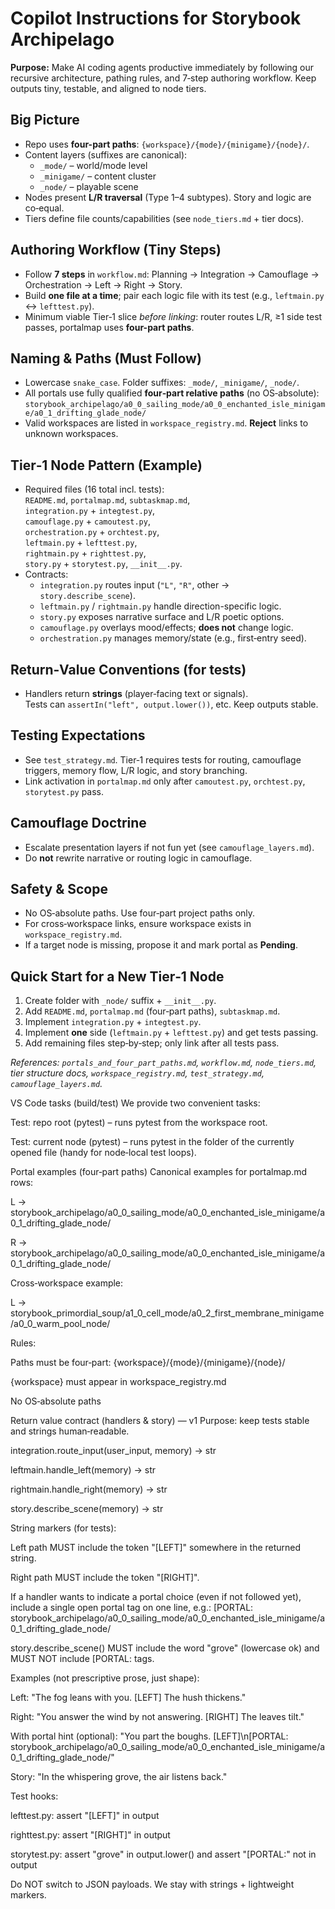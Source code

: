 # Copilot Instructions for Storybook Archipelago

**Purpose:** Make AI coding agents productive immediately by following our recursive architecture, pathing rules, and 7‑step authoring workflow. Keep outputs tiny, testable, and aligned to node tiers.

## Big Picture
- Repo uses **four-part paths**: `{workspace}/{mode}/{minigame}/{node}/`.
- Content layers (suffixes are canonical):
  - `_mode/` – world/mode level
  - `_minigame/` – content cluster
  - `_node/` – playable scene
- Nodes present **L/R traversal** (Type 1–4 subtypes). Story and logic are co‑equal.
- Tiers define file counts/capabilities (see `node_tiers.md` + tier docs).

## Authoring Workflow (Tiny Steps)
- Follow **7 steps** in `workflow.md`: Planning → Integration → Camouflage → Orchestration → Left → Right → Story.
- Build **one file at a time**; pair each logic file with its test (e.g., `leftmain.py` ↔ `lefttest.py`).
- Minimum viable Tier‑1 slice *before linking*: router routes L/R, ≥1 side test passes, portalmap uses **four-part paths**.

## Naming & Paths (Must Follow)
- Lowercase `snake_case`. Folder suffixes: `_mode/`, `_minigame/`, `_node/`.
- All portals use fully qualified **four‑part relative paths** (no OS‑absolute):
  `storybook_archipelago/a0_0_sailing_mode/a0_0_enchanted_isle_minigame/a0_1_drifting_glade_node/`
- Valid workspaces are listed in `workspace_registry.md`. **Reject** links to unknown workspaces.

## Tier‑1 Node Pattern (Example)
- Required files (16 total incl. tests):  
  `README.md`, `portalmap.md`, `subtaskmap.md`,  
  `integration.py` + `integtest.py`,  
  `camouflage.py` + `camoutest.py`,  
  `orchestration.py` + `orchtest.py`,  
  `leftmain.py` + `lefttest.py`,  
  `rightmain.py` + `righttest.py`,  
  `story.py` + `storytest.py`, `__init__.py`.
- Contracts:
  - `integration.py` routes input (`"L"`, `"R"`, other → `story.describe_scene`).
  - `leftmain.py` / `rightmain.py` handle direction-specific logic.
  - `story.py` exposes narrative surface and L/R poetic options.
  - `camouflage.py` overlays mood/effects; **does not** change logic.
  - `orchestration.py` manages memory/state (e.g., first‑entry seed).

## Return‑Value Conventions (for tests)
- Handlers return **strings** (player‑facing text or signals).  
  Tests can `assertIn("left", output.lower())`, etc. Keep outputs stable.

## Testing Expectations
- See `test_strategy.md`. Tier‑1 requires tests for routing, camouflage triggers, memory flow, L/R logic, and story branching.
- Link activation in `portalmap.md` only after `camoutest.py`, `orchtest.py`, `storytest.py` pass.

## Camouflage Doctrine
- Escalate presentation layers if not fun yet (see `camouflage_layers.md`).  
- Do **not** rewrite narrative or routing logic in camouflage.

## Safety & Scope
- No OS‑absolute paths. Use four‑part project paths only.
- For cross‑workspace links, ensure workspace exists in `workspace_registry.md`.
- If a target node is missing, propose it and mark portal as **Pending**.

## Quick Start for a New Tier‑1 Node
1) Create folder with `_node/` suffix + `__init__.py`.  
2) Add `README.md`, `portalmap.md` (four‑part paths), `subtaskmap.md`.  
3) Implement `integration.py` + `integtest.py`.  
4) Implement **one** side (`leftmain.py` + `lefttest.py`) and get tests passing.  
5) Add remaining files step‑by‑step; only link after all tests pass.

_References: `portals_and_four_part_paths.md`, `workflow.md`, `node_tiers.md`, tier structure docs, `workspace_registry.md`, `test_strategy.md`, `camouflage_layers.md`._

VS Code tasks (build/test)
We provide two convenient tasks:

Test: repo root (pytest) – runs pytest from the workspace root.

Test: current node (pytest) – runs pytest in the folder of the currently opened file (handy for node‑local test loops).

Portal examples (four‑part paths)
Canonical examples for portalmap.md rows:

L → storybook_archipelago/a0_0_sailing_mode/a0_0_enchanted_isle_minigame/a0_1_drifting_glade_node/

R → storybook_archipelago/a0_0_sailing_mode/a0_0_enchanted_isle_minigame/a0_1_drifting_glade_node/

Cross‑workspace example:

L → storybook_primordial_soup/a1_0_cell_mode/a0_2_first_membrane_minigame/a0_0_warm_pool_node/

Rules:

Paths must be four‑part: {workspace}/{mode}/{minigame}/{node}/

{workspace} must appear in workspace_registry.md

No OS‑absolute paths

Return value contract (handlers & story) — v1
Purpose: keep tests stable and strings human‑readable.

integration.route_input(user_input, memory) -> str

leftmain.handle_left(memory) -> str

rightmain.handle_right(memory) -> str

story.describe_scene(memory) -> str

String markers (for tests):

Left path MUST include the token "[LEFT]" somewhere in the returned string.

Right path MUST include the token "[RIGHT]".

If a handler wants to indicate a portal choice (even if not followed yet), include a single open portal tag on one line, e.g.:
[PORTAL: storybook_archipelago/a0_0_sailing_mode/a0_0_enchanted_isle_minigame/a0_1_drifting_glade_node/

story.describe_scene() MUST include the word "grove" (lowercase ok) and MUST NOT include [PORTAL: tags.

Examples (not prescriptive prose, just shape):

Left: "The fog leans with you. [LEFT] The hush thickens."

Right: "You answer the wind by not answering. [RIGHT] The leaves tilt."

With portal hint (optional):
"You part the boughs. [LEFT]\n[PORTAL: storybook_archipelago/a0_0_sailing_mode/a0_0_enchanted_isle_minigame/a0_1_drifting_glade_node/"

Story: "In the whispering grove, the air listens back."

Test hooks:

lefttest.py: assert "[LEFT]" in output

righttest.py: assert "[RIGHT]" in output

storytest.py: assert "grove" in output.lower() and assert "[PORTAL:" not in output

Do NOT switch to JSON payloads. We stay with strings + lightweight markers.
